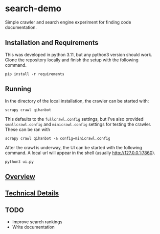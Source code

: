 # search-demo
Simple crawler and search engine experiment for finding code documentation.

## Installation and Requirements

This was developed in python 3.11, but any python3 version should work. Clone the repository locally and finish the setup with the following command.

```
pip install -r requirements
```

## Running

In the directory of the local installation, the crawler can be started with:

```
scrapy crawl qihanbot
```

This defaults to the `fullcrawl.config` settings, but I've also provided `smallcrawl.config` and `minicrawl.config` settings for testing the crawler. These can be ran with

```
scrapy crawl qihanbot -a config=minicrawl.config
```

After the crawl is underway, the UI can be started with the following command. A local url will appear in the shell (usually http://127.0.0.1:7860).
```
python3 ui.py
```

## [Overview](overview.md)

## [Technical Details](techinical_details.md)

## TODO
- Improve search rankings
- Write documentation
